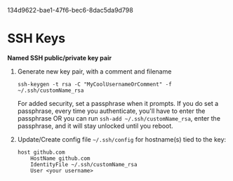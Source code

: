 134d9622-bae1-47f6-bec6-8dac5da9d798
# SSH Keys

**Named SSH public/private key pair**

1. Generate new key pair, with a comment and filename

    ```
    ssh-keygen -t rsa -C "MyCoolUsernameOrComment" -f ~/.ssh/customName_rsa
    ```

    For added security, set a passphrase when it prompts. If you do set a
    passphrase, every time you authenticate, you'll have to enter the passphrase
    OR you can run `ssh-add ~/.ssh/customName_rsa`, enter the passphrase, and it
    will stay unlocked until you reboot.

2. Update/Create config file `~/.ssh/config` for hostname(s) tied to the key:

    ```
    host github.com
        HostName github.com
        IdentityFile ~/.ssh/customName_rsa
        User <your username>
    ```
